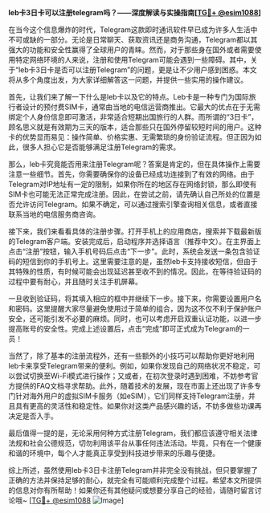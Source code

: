 **leb卡3日卡可以注册telegram吗？——深度解读与实操指南[[TG💪+ @esim1088](https://t.me/s/esim1088)]**

在当今这个信息爆炸的时代，Telegram这款即时通讯软件早已成为许多人生活中不可或缺的一部分。无论是日常聊天、获取资讯还是商务沟通，Telegram都以其强大的功能和安全性赢得了全球用户的青睐。然而，对于那些身在国外或者需要使用特定网络环境的人来说，注册和使用Telegram可能会遇到一些障碍。其中，关于“leb卡3日卡是否可以注册Telegram”的问题，更是让不少用户感到困惑。本文将从多个角度出发，为大家详细解答这一问题，并提供一些实用的操作建议。

首先，让我们来了解一下什么是leb卡以及它的特点。Leb卡是一种专门为国际旅行者设计的预付费SIM卡，通常由当地的电信运营商推出。它最大的优点在于无需绑定个人身份信息即可激活，非常适合短期出国旅行的人群。而所谓的“3日卡”，顾名思义就是有效期为三天的版本，适合那些只在国外停留较短时间的用户。这种卡的优势显而易见：操作简单、价格实惠、无需繁琐的身份验证流程。但正因为如此，很多人担心它是否能够满足注册Telegram的需求。

那么，leb卡究竟能否用来注册Telegram呢？答案是肯定的，但在具体操作上需要注意一些细节。首先，你需要确保你的设备已经成功连接到了有效的网络。由于Telegram对IP地址有一定的限制，如果你所在的地区存在网络封锁，那么即使有SIM卡也可能无法正常完成注册。因此，在尝试之前，请先确认自己所处的位置是否允许访问Telegram。如果不确定，可以通过搜索引擎查询相关信息，或者直接联系当地的电信服务商咨询。

接下来，我们来看看具体的注册步骤。打开手机上的应用商店，搜索并下载最新版的Telegram客户端。安装完成后，启动程序并选择语言（推荐中文）。在主界面上点击“注册”按钮，输入手机号码后点击“下一步”。此时，系统会发送一条包含验证码的短信到你的手机号上。这里需要注意的是，虽然leb卡支持接收短信，但由于其特殊的性质，有时候可能会出现延迟甚至收不到的情况。因此，在等待验证码的过程中要有耐心，并且随时关注手机屏幕。

一旦收到验证码，将其填入相应的框中并继续下一步。接下来，你需要设置用户名和密码。这里提醒大家尽量避免使用过于简单的组合，因为这不仅不利于保护账户安全，还可能引发不必要的麻烦。同时，也可以考虑开启双重认证功能，以进一步提高账号的安全性。完成上述设置后，点击“完成”即可正式成为Telegram的一员！

当然了，除了基本的注册流程外，还有一些额外的小技巧可以帮助你更好地利用leb卡来享受Telegram带来的便利。例如，如果你发现自己的网络状况不稳定，可以尝试切换至Wi-Fi模式进行操作；又或者，在初次登录时遇到困难，不妨参考官方提供的FAQ文档寻求帮助。此外，随着技术的发展，现在市面上还出现了许多专门针对海外用户的虚拟SIM卡服务（如eSIM），它们同样支持Telegram注册，并且具有更高的灵活性和稳定性。如果你对这类产品感兴趣的话，不妨多做些功课再决定是否入手。

最后值得一提的是，无论采用何种方式注册Telegram，我们都应该遵守相关法律法规和社会公德规范，切勿利用该平台从事任何违法活动。毕竟，只有在一个健康和谐的环境中，每个人才能真正享受到科技进步带来的乐趣与便捷。

综上所述，虽然使用leb卡3日卡注册Telegram并非完全没有挑战，但只要掌握了正确的方法并保持足够的耐心，就完全有可能顺利完成整个过程。希望本文所提供的信息对你有所帮助！如果你还有其他疑问或想要分享自己的经验，请随时留言讨论哦~ [[TG💪+ @esim1088](https://t.me/s/esim1088) ![Image](https://i.postimg.cc/4NQfJmqS/Snipaste-2025-05-13-00-14-12.png)]